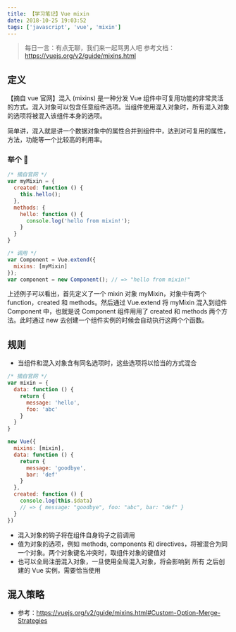 ```yaml
---
title: 【学习笔记】Vue mixin
date: 2018-10-25 19:03:52
tags: ['javascript', 'vue', 'mixin']
---
```


> 每日一言：有点无聊，我们来一起骂男人吧
> 参考文档：https://vuejs.org/v2/guide/mixins.html

## 定义

【摘自 vue 官网】混入 (mixins) 是一种分发 Vue 组件中可复用功能的非常灵活的方式。混入对象可以包含任意组件选项。当组件使用混入对象时，所有混入对象的选项将被混入该组件本身的选项。

简单讲，混入就是讲一个数据对象中的属性合并到组件中，达到对可复用的属性，方法，功能等一个比较高的利用率。

### 举个 🌰

```js
/* 摘自官网 */
var myMixin = {
  created: function () {
    this.hello();
  },
  methods: {
    hello: function () {
      console.log('hello from mixin!');
    }
  }
}

/* 调用 */
var Component = Vue.extend({
  mixins: [myMixin]
});
var component = new Component(); // => "hello from mixin!"
```
上述例子可以看出，首先定义了一个 mixin 对象 myMixin，对象中有两个 function，created 和 methods。然后通过 Vue.extend 将 myMixin 混入到组件 Component 中，也就是说 Component 组件用用了 created 和 methods 两个方法。此时通过 new 去创建一个组件实例的时候会自动执行这两个个函数。

## 规则

- 当组件和混入对象含有同名选项时，这些选项将以恰当的方式混合
```js
/* 摘自官网 */
var mixin = {
  data: function () {
    return {
      message: 'hello',
      foo: 'abc'
    }
  }
}

new Vue({
  mixins: [mixin],
  data: function () {
    return {
      message: 'goodbye',
      bar: 'def'
    }
  },
  created: function () {
    console.log(this.$data)
    // => { message: "goodbye", foo: "abc", bar: "def" }
  }
})
```
- 混入对象的钩子将在组件自身钩子之前调用
- 值为对象的选项，例如 methods, components 和 directives，将被混合为同一个对象。两个对象键名冲突时，取组件对象的键值对
- 也可以全局注册混入对象，一旦使用全局混入对象，将会影响到 所有 之后创建的 Vue 实例，需要恰当使用

## 混入策略

- 参考：https://vuejs.org/v2/guide/mixins.html#Custom-Option-Merge-Strategies
